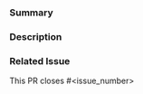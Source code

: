 ### Summary
<!-- Provide a general summary of your changes -->

### Description
<!-- Describe your changes in detail -->

### Related Issue
<!-- If this PR is related to an issue, please link it here -->

This PR closes #<issue_number>
